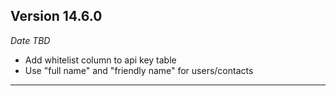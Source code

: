 
## Version 14.6.0
_Date TBD_

* Add whitelist column to api key table
* Use "full name" and "friendly name" for users/contacts

---

